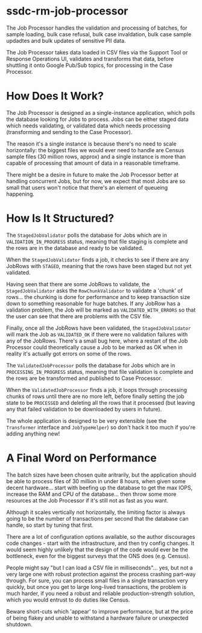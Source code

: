 # ssdc-rm-job-processor


The Job Processor handles the validation and processing of batches, for sample loading, bulk case refusal, bulk case invaldation, bulk case sample updadtes and bulk updates of sensitive PII data.

The Job Processor takes data loaded in CSV files via the Support Tool or Response Operations UI, validates and transforms that data, before shuttling it onto Google Pub/Sub topics, for processing in the Case Processor.

# How Does It Work?

The Job Processor is designed as a single-instance application, which polls the database looking for Jobs to process. Jobs can be either staged data which needs validating, or validated data which needs processing (transforming and sending to the Case Processor).

The reason it's a single instance is because there's no need to scale horizontally: the biggest files we would ever need to handle are Census sample files (30 million rows, approx)  and a single instance is more than capable of processing that amount of data in a reasonable timeframe.

There might be a desire in future to make the Job Processor better at handling concurrent Jobs, but for now, we expect that most Jobs are so small that users won't notice that there's an element of queueing happening.

# How Is It Structured?

The `StagedJobValidator` polls the database for Jobs which are in `VALIDATION_IN_PROGRESS` status, meaning that file staging is complete and the rows are in the database and ready to be validated.

When the `StagedJobValidator` finds a job, it checks to see if there are any JobRows with `STAGED`, meaning that the rows have been staged but not yet validated.

Having seen that there are some JobRows to validate, the `StagedJobValidator` asks the `RowChunkValidator` to validate a 'chunk' of rows... the chunking is done for performance and to keep transaction size down to something reasonable for huge batches. If any JobRow has a validation problem, the Job will be marked as `VALIDATED_WITH_ERRORS` so that the user can see that there are problems with the CSV file.

Finally, once all the JobRows have been validated, the `StagedJobValidator` will mark the Job as `VALIDATED_OK` if there were no validation failures with any of the JobRows. There's a small bug here, where a restart of the Job Processor could theoretically cause a Job to be marked as OK when in reality it's actually got errors on some of the rows.

The `ValidatedJobProcessor` polls the database for Jobs which are in `PROCESSING_IN_PROGRESS` status, meaning that file validation is complete and the rows are be transformed and published to Case Processor.

When the `ValidatedJobProcessor` finds a job, it loops through processing chunks of rows until there are no more left, before finally setting the job state to be `PROCESSED` and deleting all the rows that it processed (but leaving any that failed validation to be downloaded by users in future).

The whole application is designed to be very extensible (see the `Transformer` interface and `JobTypeHelper`) so don't hack it too much if you're adding anything new!

# A Final Word on Performance

The batch sizes have been chosen quite aritrarily, but the application should be able to process files of 30 million in under 8 hours, when given some decent hardware... start with beefing up the database to get the max IOPS, increase the RAM and CPU of the database... then throw some more resources at the Job Processor if it's still not as fast as you want.

Although it scales vertically not horizontally, the limiting factor is always going to be the number of transactions per second that the database can handle, so start by tuning that first.

There are a lot of configuration options available, so the author discourages code changes - start with the infrastructure, and then try config changes. It would seem highly unlikely that the design of the code would ever be the bottleneck, even for the biggest surveys that the ONS does (e.g. Census).

People might say "but I can load a CSV file in milliseconds"... yes, but not a very large one with robust protection against the process crashing part-way through. For sure, you can process small files in a single transaction very quickly, but once you get to large long-lived transactions, the problem is much harder, if you need a robust and reliable production-strength solution, which you would entrust to do duties like Census.

Beware short-cuts which 'appear' to improve performance, but at the price of being flakey and unable to withstand a hardware failure or unexpected shutdown.
